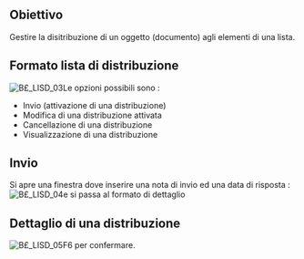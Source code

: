## Obiettivo
Gestire la disitribuzione di un oggetto (documento) agli elementi di una lista.

## Formato lista di distribuzione
![B£_LISD_03](http://localhost:3000/immagini/MBDOC_OGG-P_B£IRT2/BX_LISD_03.png)Le opzioni possibili sono : 
 * Invio (attivazione di una distribuzione)
 * Modifica di una distribuzione attivata
 * Cancellazione di una distribuzione
 * Visualizzazione di una distribuzione

## Invio
Si apre una finestra dove inserire una nota di invio ed una data di risposta : 
![B£_LISD_04](http://localhost:3000/immagini/MBDOC_OGG-P_B£IRT2/BX_LISD_04.png)e si passa al formato di dettaglio

## Dettaglio di una distribuzione
![B£_LISD_05](http://localhost:3000/immagini/MBDOC_OGG-P_B£IRT2/BX_LISD_05.png)F6 per confermare.

